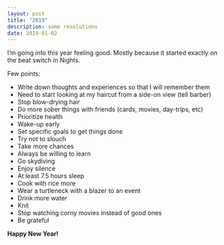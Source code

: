 ```yaml
---
layout: post
title: "2019"
description: some resolutions
date: 2019-01-02
---
```


I’m going into this year feeling good. Mostly because it started exactly on the beat switch in Nights.

Few points:
- Write down thoughts and experiences so that I will remember them
- Need to start looking at my haircut from a side-on view (tell barber)
- Stop blow-drying hair
- Do more sober things with friends (cards, movies, day-trips, etc)
- Prioritize health
- Wake-up early
- Set specific goals to get things done
- Try not to slouch
- Take more chances
- Always be willing to learn
- Go skydiving
- Enjoy silence
- At least 7.5 hours sleep
- Cook with rice more
- Wear a turtleneck with a blazer to an event
- Drink more water
- Knit
- Stop watching corny movies instead of good ones
- Be grateful

**Happy New Year!**
